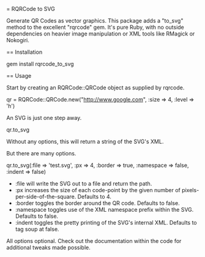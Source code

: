 = RQRCode to SVG

Generate QR Codes as vector graphics. This package adds a "to_svg" method to the excellent "rqrcode" gem. It's pure Ruby, with no outside dependencies on heavier image manipulation or XML tools like RMagick or Nokogiri.

== Installation 

  gem install rqrcode_to_svg

== Usage

Start by creating an RQRCode::QRCode object as supplied by rqrcode.

  qr = RQRCode::QRCode.new("http://www.google.com", :size => 4, :level => 'h')

An SVG is just one step away.

  qr.to_svg

Without any options, this will return a string of the SVG's XML.

But there are many options.

  qr.to_svg(:file => 'test.svg', :px => 4, :border => true, :namespace => false, :indent => false)

* :file will write the SVG out to a file and return the path.
* :px increases the size of each code-point by the given number of pixels-per-side-of-the-square. Defaults to 4.
* :border toggles the border around the QR code. Defaults to false.
* :namespace toggles use of the XML namespace prefix within the SVG. Defaults to false.
* :indent toggles the pretty printing of the SVG's internal XML. Defaults to tag soup at false.

All options optional. Check out the documentation within the code for additional tweaks made possible.
  